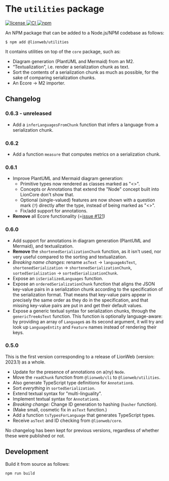 # The `utilities` package

[![license](https://img.shields.io/badge/License-Apache%202.0-green.svg?style=flat)
](./LICENSE)
[![CI](https://github.com/LionWeb-io/lionweb-typescript/actions/workflows/test.yaml/badge.svg)
](https://github.com/LionWeb-io/lionweb-typescript/actions/workflows/test.yaml)
[![npm](https://img.shields.io/npm/v/%40lionweb%2Futilities?label=%40lionweb%2Futilities)
](https://www.npmjs.com/package/@lionweb/utilities)

An NPM package that can be added to a Node.js/NPM codebase as follows:

```shell
$ npm add @lionweb/utilities
```
It contains utilities on top of the `core` package, such as:

* Diagram generation (PlantUML and Mermaid) from an M2.
* “Textualization”, i.e. render a serialization chunk as text.
* Sort the contents of a serialization chunk as much as possible, for the sake of comparing serialization chunks.
* An Ecore &rarr; M2 importer.


## Changelog

### 0.6.3 - unreleased

* Add a `inferLanguagesFromChunk` function that infers a language from a serialization chunk.

### 0.6.2

* Add a function `measure` that computes metrics on a serialization chunk.

### 0.6.1

* Improve PlantUML and Mermaid diagram generation:
  * Primitive types now rendered as classes marked as "<<primitive type>>".
  * Concepts or Annotations that extend the "Node" concept built into LionCore don't show that.
  * Optional (single-valued) features are now shown with a question mark (`?`) directly after the type, instead of being marked as "<<optional>>".
  * Fix/add support for annotations.
* **Remove** all Ecore functionality (=[issue #121](https://github.com/LionWeb-io/lionweb-typescript/issues/121))

### 0.6.0

* Add support for annotations in diagram generation (PlantUML and Mermaid), and textualization.
* **Remove** the `shortenedSerializationChunk` function, as it isn't used, nor very useful compared to the sorting and textualization.
* _Breaking name changes_: rename `asText` &rarr; `languageAsText`, `shortenedSerialization` &rarr; `shortenedSerializationChunk`, `sortedSerialization` &rarr; `sortedSerializationChunk`.
* Expose an `isSerializedLanguages` function.
* Expose an `orderedSerializationChunk` function that aligns the JSON key-value pairs in a serialization chunk according to the specification of the serialization format. 
    That means that key-value pairs appear in precisely the same order as they do in the specification, and that missing key-value pairs are put in and get their default values.
* Expose a generic textual syntax for serialization chunks, through the `genericTreeAsText` function.
    This function is optionally language-aware: by providing an array of `Language`s as its second argument, it will try and look up `LanguageEntity` and `Feature` names instead of rendering their keys.

### 0.5.0

This is the first version corresponding to a release of LionWeb (version: 2023.1) as a whole.

* Update for the presence of annotations on a(ny) `Node`.
* Move the `readChunk` function from `@lionweb/cli` to `@lionweb/utilities`.
* Also generate TypeScript type definitions for `Annotation`s.
* Sort _everything_ in `sortedSerialization`.
* Extend textual syntax for "multi-linguality".
* Implement textual syntax for `Annotation`s.
* _Breaking change:_ Change ID generation to hashing (`hasher` function).
* (Make small, cosmetic fix in `asText` function.)
* Add a function `tsTypesForLanguage` that generates TypeScript types.
* Receive `asText` and ID checking from `@lionweb/core`.

No changelog has been kept for previous versions, regardless of whether these were published or not.


## Development

Build it from source as follows:

```
npm run build
```

